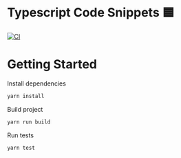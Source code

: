 # Typescript Code Snippets 🟦

[![CI](https://github.com/hrozan/ts-code-snippets/actions/workflows/main.yml/badge.svg)](https://github.com/hrozan/ts-code-snippets/actions/workflows/main.yml)

# Getting Started

Install dependencies

```bash
yarn install
```

Build project

```bash
yarn run build
```

Run tests

```bash
yarn test       
```
